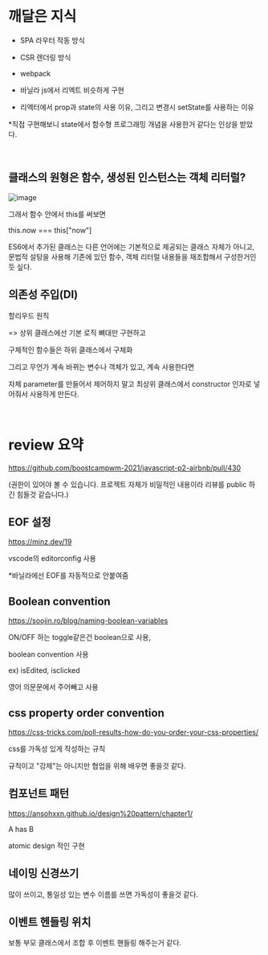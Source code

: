 # 깨달은 지식

- SPA 라우터 작동 방식

- CSR 렌더링 방식 

- webpack 

- 바닐라 js에서 리엑트 비슷하게 구현

- 리엑터에서 prop과 state의 사용 이유, 그리고 변경시 setState를 사용하는 이유 

*직접 구현해보니 state에서 함수형 프로그래밍 개념을 사용한거 같다는 인상을 받았다.

<br>

## 클래스의 원형은 함수, 생성된 인스턴스는 객체 리터럴?

![image](https://user-images.githubusercontent.com/40421183/132973361-b450b5e2-7c2f-4686-bb3f-d2ef0bec8b7e.png)

그래서 함수 안에서 this를 써보면

this.now === this["now"]

ES6에서 추가된 클래스는 다른 언어에는 기본적으로 제공되는 클래스 자체가 아니고, 문법적 설탕을 사용해 기존에 있던 함수, 객체 리터럴 내용들을
재조합해서 구성한거인듯 싶다.

## 의존성 주입(DI)

할리우드 원칙

=> 상위 클래스에선 기본 로직 뼈대만 구현하고

구체적인 함수들은 하위 클래스에서 구체화

그리고 무언가 계속 바뀌는 변수나 객체가 있고, 계속 사용한다면 

자체 parameter를 만들어서 제어하지 말고 최상위 클래스에서 constructor 인자로 넣어줘서 사용하게 만든다.

<br>

# review 요약

https://github.com/boostcampwm-2021/javascript-p2-airbnb/pull/430

(권한이 있어야 볼 수 있습니다. 프로젝트 자체가 비밀적인 내용이라 리뷰를 public 하긴 힘들것 같습니다.)

## EOF 설정

https://minz.dev/19

vscode의 editorconfig 사용

*바닐라에선 EOF를 자동적으로 안붙여줌

## Boolean convention

https://soojin.ro/blog/naming-boolean-variables

ON/OFF 하는 toggle같은건 boolean으로 사용,

boolean convention 사용


ex) isEdited, isclicked

영어 의문문에서 주어빼고 사용

##  css property order convention

https://css-tricks.com/poll-results-how-do-you-order-your-css-properties/

css를 가독성 있게 작성하는 규칙

규칙이고 "강제"는 아니지만 협업을 위해 배우면 좋을것 같다. 

## 컴포넌트 패턴

https://ansohxxn.github.io/design%20pattern/chapter1/

A has B

atomic design 적인 구현

## 네이밍 신경쓰기

많이 쓰이고, 통일성 있는 변수 이름를 쓰면 가독성이 좋을것 같다.


## 이벤트 헨들링 위치

보통 부모 클래스에서 조합 후 이벤트 핸들링 해주는거 같다. 



 
